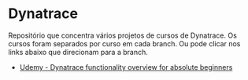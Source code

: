 # Dynatrace
Repositório que concentra vários projetos de cursos de Dynatrace.
Os cursos foram separados por curso em cada branch. Ou pode clicar nos links abaixo que direcionam para a branch.

* [Udemy - Dynatrace functionality overview for absolute beginners](https://github.com/rafaelpeinado/dynatrace/tree/udemy/dynatrace-functionality-overview-for-absolute-beginners)
